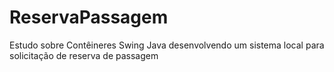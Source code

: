 # ReservaPassagem
Estudo sobre Contêineres Swing Java desenvolvendo um sistema local para solicitação de reserva de passagem
